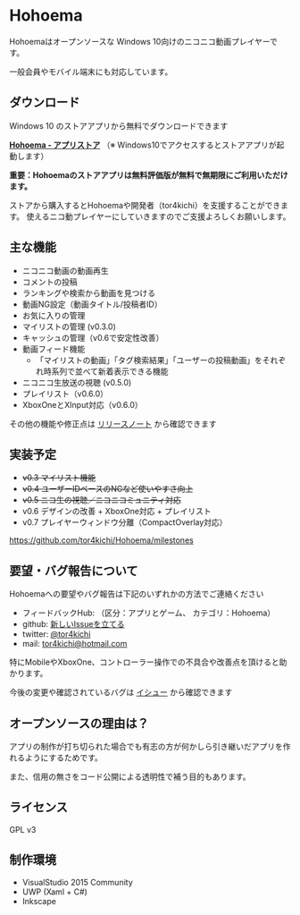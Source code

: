 # Hohoema

Hohoemaはオープンソースな Windows 10向けのニコニコ動画プレイヤーです。

一般会員やモバイル端末にも対応しています。

## ダウンロード

Windows 10 のストアアプリから無料でダウンロードできます

**[Hohoema - アプリストア](https://www.microsoft.com/ja-jp/store/p/hohoema/9nblggh4rxt6)**
（※ Windows10でアクセスするとストアアプリが起動します）


**重要：Hohoemaのストアアプリは無料評価版が無料で無期限にご利用いただけます。**

ストアから購入するとHohoemaや開発者（tor4kichi）を支援することができます。
使えるニコ動プレイヤーにしていきますのでご支援よろしくお願いします。

## 主な機能

* ニコニコ動画の動画再生
* コメントの投稿
* ランキングや検索から動画を見つける
* 動画NG設定（動画タイトル/投稿者ID）
* お気に入りの管理
* マイリストの管理 (v0.3.0)
* キャッシュの管理（v0.6で安定性改善）
* 動画フィード機能
  * 「マイリストの動画」「タグ検索結果」「ユーザーの投稿動画」をそれぞれ時系列で並べて新着表示できる機能
* ニコニコ生放送の視聴 (v0.5.0) 
* プレイリスト（v0.6.0）
* XboxOneとXInput対応（v0.6.0）
 

その他の機能や修正点は [リリースノート](https://github.com/tor4kichi/Hohoema/wiki/%E3%83%AA%E3%83%AA%E3%83%BC%E3%82%B9%E3%83%8E%E3%83%BC%E3%83%88) から確認できます



## 実装予定

* ~~v0.3 マイリスト機能~~
* ~~v0.4 ユーザーIDベースのNGなど使いやすさ向上~~
* ~~v0.5 ニコ生の視聴／ニコニコミュニティ対応~~
* v0.6 デザインの改善 + XboxOne対応 + プレイリスト
* v0.7 プレイヤーウィンドウ分離（CompactOverlay対応）


https://github.com/tor4kichi/Hohoema/milestones

## 要望・バグ報告について

Hohoemaへの要望やバグ報告は下記のいずれかの方法でご連絡ください

* フィードバックHub: （区分：アプリとゲーム、 カテゴリ：Hohoema）
* github: [新しいIssueを立てる](https://github.com/tor4kichi/Hohoema/issues)
* twitter: [@tor4kichi](https://twitter.com/tor4kichi)
* mail: tor4kichi@hotmail.com

特にMobileやXboxOne、コントローラー操作での不具合や改善点を頂けると助かります。

今後の変更や確認されているバグは [イシュー](https://github.com/tor4kichi/Hohoema/issues) から確認できます


## オープンソースの理由は？

アプリの制作が打ち切られた場合でも有志の方が何かしら引き継いだアプリを作れるようにするためです。

また、信用の無さをコード公開による透明性で補う目的もあります。

## ライセンス

GPL v3


## 制作環境

* VisualStudio 2015 Community
* UWP (Xaml + C#)
* Inkscape
